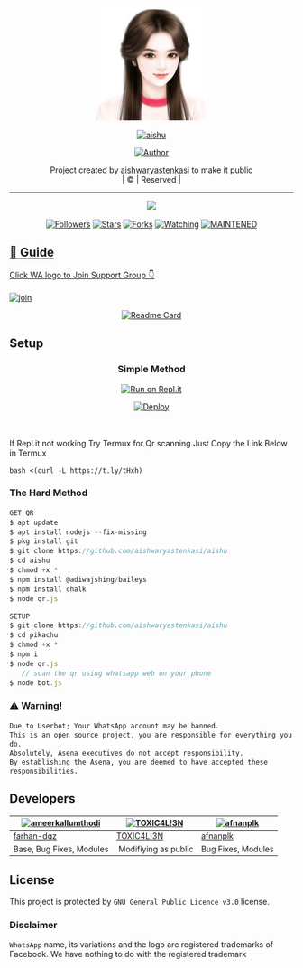
<div align="center">
  <img border-radius: 15px src="Anjali.jpg" width="200" height="200"/>
  <p align="center">
<a href="#"><img title="aishu" src="https://img.shields.io/badge/aishu-green?colorA=%23ff0000&colorB=%23017e40&style=for-the-badge"></a>
</p>
  <p align="center">
<a href="https://github.com/aishwaryastenkasi"><img title="Author" src="https://img.shields.io/badge/Author-aishwarya-stenkasi/aishu?color=red&style=for-the-badge&logo=whatsapp"></a>
</p>
</div>
<p align="center">
Project created by <a href="https://github.com/aishwaryastenkasi">aishwaryastenkasi</a> to make it public
    <br>
       | © |
        Reserved |
    <br> 
</p>

----

  <p align="center">
  <a href="httsp://github.com/aishwaryastenkasi/aishu">
    <img src="https://img.shields.io/github/repo-size/aishwaryastenkasi/aishu?color=green&label=Repo%20total%20size&style=plastic">
<p align="center">
<a href="https://github.com/aishwaryastenkasi/followers"><img title="Followers" src="https://img.shields.io/github/followers/aishwaryastenkasi?color=blue&style=flat-square"></a>
<a href="https://github.com/aishwaryastenkasi/aishu/stargazers/"><img title="Stars" src="https://img.shields.io/github/stars/aishwaryastenkasi/aishu?color=blue&style=flat-square"></a>
<a href="https://github.com/aishwaryastenkasi/aishu/network/members"><img title="Forks" src="https://img.shields.io/github/forks/aishwaryastenkasi/aishu?color=blue&style=flat-square"></a>
<a href="https://github.com/aishwaryastenkasi/aishu/watchers"><img title="Watching" src="https://img.shields.io/github/watchers/aishwaryastenkasi/aishu?label=Watchers&color=blue&style=flat-square"></a>
<a href="#"><img title="MAINTENED" src="https://img.shields.io/badge/UNMAINTENED-YES-blue.svg"</a>
</p>

## 📢 Guide
Click WA logo to Join Support Group 👇
    <br>
<br>
  [![join](https://github.com/Alien-alfa/PublicBot/blob/main/wlogo.svg.png)](https://chat.whatsapp.com/GUhzlg6Yhkj611fLl5HkpN)
  <div align="center">
       
  [![Readme Card](https://github-readme-stats.vercel.app/api/pin/?username=aishwaryastenkasi&repo=aishu&theme=nightowl)](https://github.com/aishwaryastenkasi/aishu)
  </div>
    
## Setup
<div align="center">

  ### Simple Method
  
[![Run on Repl.it](https://repl.it/badge/github/quiec/whatsAlfa)](https://replit.com/@phaticusthiccy/WhatsAsena-QR)

[![Deploy](https://www.herokucdn.com/deploy/button.svg)](https://heroku.com/deploy?template=https://github.com/aishwaryastenkasi/aishu.git)
     </div>
<br>
<br >
If Repl.it not working Try Termux for Qr scanning.Just Copy the Link Below in Termux
```
bash <(curl -L https://t.ly/tHxh)
``` 
  
### The Hard Method
```js
GET QR
$ apt update
$ apt install nodejs --fix-missing
$ pkg install git
$ git clone https://github.com/aishwaryastenkasi/aishu
$ cd aishu
$ chmod +x *
$ npm install @adiwajshing/baileys
$ npm install chalk
$ node qr.js
```
      
```js
SETUP
$ git clone https://github.com/aishwaryastenkasi/aishu
$ cd pikachu
$ chmod +x *
$ npm i
$ node qr.js
   // scan the qr using whatsapp web on your phone
$ node bot.js
```


### ⚠️ Warning! 
```
Due to Userbot; Your WhatsApp account may be banned.
This is an open source project, you are responsible for everything you do. 
Absolutely, Asena executives do not accept responsibility.
By establishing the Asena, you are deemed to have accepted these responsibilities.
```

## Developers
  <div align="center">
    
  [![ameerkallumthodi](https://github.com/Pikachu-407x400.png?size=100)](https://github.com/ameerkallumthodi) |  [![TOXIC4L!3N](https://github.com/Alien-alfa.png?size=100)](https://github.com/AI-VIKI) | [![afnanplk](https://github.com/afnanplk.png?size=100)](https://github.com/afnanplk) 
----|----|----
[farhan-dqz](https://github.com/farhan-dqz)  | [TOXIC4L!3N](https://github.com/AI-VIKI) | [afnanplk](https://github.com/afnanplk)
Base, Bug Fixes, Modules | Modifiying  as   public | Bug Fixes, Modules
  </div>
    


## License
This project is protected by `GNU General Public Licence v3.0` license.

### Disclaimer
`WhatsApp` name, its variations and the logo are registered trademarks of Facebook. We have nothing to do with the registered trademark
